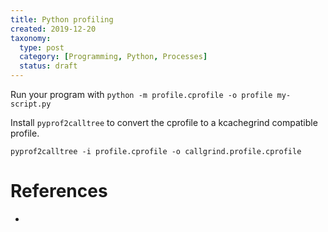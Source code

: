 ```yaml
---
title: Python profiling
created: 2019-12-20
taxonomy:
  type: post
  category: [Programming, Python, Processes]
  status: draft
---
```


Run your program with `python -m profile.cprofile -o profile my-script.py`

Install `pyprof2calltree` to convert the cprofile to a kcachegrind compatible profile.

`pyprof2calltree -i profile.cprofile -o callgrind.profile.cprofile`

# References
*
